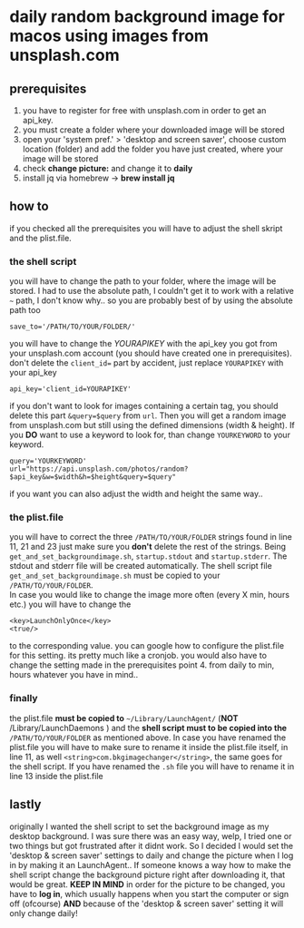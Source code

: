 # daily random background image for macos using images from unsplash.com  
## prerequisites
1. you have to register for free with unsplash.com in order to get an api_key.   
2. you must create a folder where your downloaded image will be stored   
3. open your 'system pref.' > 'desktop and screen saver', choose custom location (folder) and add the folder you have just created, where your image will be stored  
4. check **change picture:** and change it to **daily**  
5. install jq via homebrew -> **brew install jq**

## how to  
if you checked all the prerequisites you will have to adjust the shell skript and the plist.file.  
### the shell script  
you will have to change the path to your folder, where the image will be stored. I had to use the absolute path, I couldn't get it to work with a relative `~` path, I don't know why.. so you are probably best of by using the absolute path too  
```shell
save_to='/PATH/TO/YOUR/FOLDER/'
```    
you will have to change the *YOURAPIKEY* with the api_key you got from your unsplash.com account (you should have created one in prerequisites). don't delete the `client_id=` part by accident, just replace `YOURAPIKEY` with your api_key  
```shell
api_key='client_id=YOURAPIKEY'
```   
if you don't want to look for images containing a certain tag, you should delete this part `&query=$query` from `url`. Then you will get a random image from unsplash.com but still using the defined dimensions (width & height). If you **DO** want to use a keyword to look for, than change `YOURKEYWORD` to your keyword.   
```shell
query='YOURKEYWORD'
url="https://api.unsplash.com/photos/random?$api_key&w=$width&h=$height&query=$query"
```    

if you want you can also adjust the width and height the same way..   

### the plist.file
you will have to correct the three `/PATH/TO/YOUR/FOLDER` strings found in line 11, 21 and 23 just make sure you **don't** delete the rest of the strings. Being `get_and_set_backgroundimage.sh`, `startup.stdout` and `startup.stderr`. The stdout and stderr file will be created automatically. The shell script file `get_and_set_backgroundimage.sh` must be copied to your `/PATH/TO/YOUR/FOLDER`.  
In case you would like to change the image more often (every X min, hours etc.) you will have to change the  
```
<key>LaunchOnlyOnce</key>
<true/>
```  
to the corresponding value. you can google how to configure the plist.file for this setting. its pretty much like a cronjob. you would also have to change the setting made in the prerequisites point 4. from daily to min, hours whatever you have in mind..   

### finally  
the plist.file **must be copied to** `~/Library/LaunchAgent/` (**NOT** /Library/LaunchDaemons ) and the **shell script must to be copied into the** `/PATH/TO/YOUR/FOLDER` as mentioned above. In case you have renamed the plist.file you will have to make sure to rename it inside the plist.file itself, in line 11, as well `<string>com.bkgimagechanger</string>`, the same goes for the shell script. If you have renamed the `.sh` file you will have to rename it in line 13 inside the plist.file  

## lastly  
originally I wanted the shell script to set the background image as my desktop background. I was sure there was an easy way, welp, I tried one or two things but got frustrated after it didnt work. So I decided I would set the 'desktop & screen saver' settings to daily and change the picture when I log in by making it an LaunchAgent.. If someone knows a way how to make the shell script change the background picture right after downloading it, that would be great. **KEEP IN MIND** in order for the picture to be changed, you have to **log in**, which usually happens when you start the computer or sign off (ofcourse) **AND** because of the 'desktop & screen saver' setting it will only change daily!  
   
